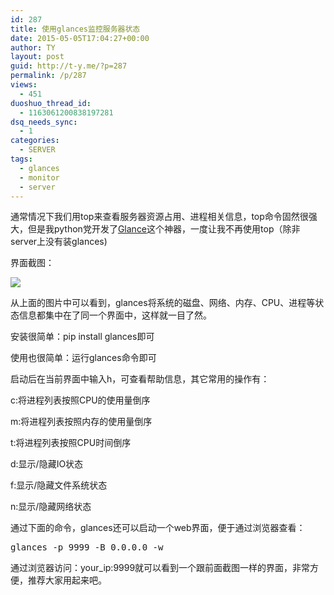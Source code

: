 ```yaml
---
id: 287
title: 使用glances监控服务器状态
date: 2015-05-05T17:04:27+00:00
author: TY
layout: post
guid: http://t-y.me/?p=287
permalink: /p/287
views:
  - 451
duoshuo_thread_id:
  - 1163061200838197281
dsq_needs_sync:
  - 1
categories:
  - SERVER
tags:
  - glances
  - monitor
  - server
---
```

通常情况下我们用top来查看服务器资源占用、进程相关信息，top命令固然很强大，但是我python党开发了[Glance](https://github.com/nicolargo/glances)这个神器，一度让我不再使用top（除非server上没有装glances) 

界面截图： 

![](http://tyblog.qiniudn.com/2015/05/Screenshot-from-2015-05-05-164217.png)

从上面的图片中可以看到，glances将系统的磁盘、网络、内存、CPU、进程等状态信息都集中在了同一个界面中，这样就一目了然。 

安装很简单：pip install glances即可 

使用也很简单：运行glances命令即可 

启动后在当前界面中输入h，可查看帮助信息，其它常用的操作有： 

c:将进程列表按照CPU的使用量倒序 

m:将进程列表按照内存的使用量倒序 

t:将进程列表按照CPU时间倒序 

d:显示/隐藏IO状态 

f:显示/隐藏文件系统状态 

n:显示/隐藏网络状态 



通过下面的命令，glances还可以启动一个web界面，便于通过浏览器查看： 

<pre class="prettyprint lang-bsh">glances -p 9999 -B 0.0.0.0 -w</pre>

通过浏览器访问：your_ip:9999就可以看到一个跟前面截图一样的界面，非常方便，推荐大家用起来吧。
